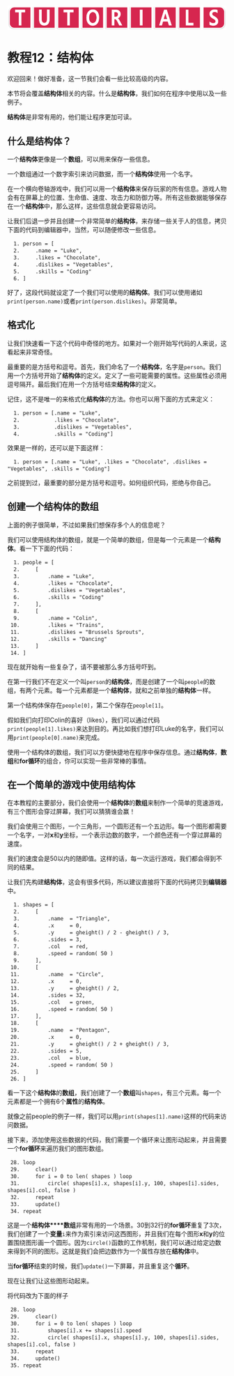 ![avatar](../_images/HelpTutorial.png)

# 教程12：结构体

欢迎回来！做好准备，这一节我们会看一些比较高级的内容。

本节将会覆盖**结构体**相关的内容。什么是**结构体**，我们如何在程序中使用以及一些例子。

**结构体**是非常有用的，他们能让程序更加可读。

## 什么是结构体？

一个**结构体**更像是一个**数组**，可以用来保存一些信息。

一个数组通过一个数字索引来访问数据，而一个**结构体**使用一个名字。

在一个横向卷轴游戏中，我们可以用一个**结构体**来保存玩家的所有信息。游戏人物会有在屏幕上的位置、生命值、速度、攻击力和防御力等。所有这些数据能够保存在一个**结构体**中，那么这样，这些信息就会更容易访问。

让我们后退一步并且创建一个非常简单的**结构体**，来存储一些关于人的信息，拷贝下面的代码到编辑器中，当然，可以随便修改一些信息。

```
  1. person = [
  2.     .name = "Luke",
  3.     .likes = "Chocolate",
  4.     .dislikes = "Vegetables",
  5.     .skills = "Coding"
  6. ]
```

好了，这段代码就设定了一个我们可以使用的**结构体**。我们可以使用诸如```print(person.name)```或者```print(person.dislikes)```。非常简单。

## 格式化

让我们快速看一下这个代码中奇怪的地方。如果对一个刚开始写代码的人来说，这看起来非常奇怪。

最重要的是方括号和逗号。首先，我们命名了一个**结构体**，名字是```person```。我们用一个方括号开始了**结构体**的定义。定义了一些可能需要的属性。这些属性必须用逗号隔开。最后我们在用一个方括号结束**结构体**的定义。

记住，这不是唯一的来格式化**结构体**的方法。你也可以用下面的方式来定义：

```
  1. person = [.name = "Luke",
  2.           .likes = "Chocolate",
  3.           .dislikes = "Vegetables",
  4.           .skills = "Coding"]
```

效果是一样的，还可以是下面这样：

```
  1. person = [.name = "Luke", .likes = "Chocolate", .dislikes = "Vegetables", .skills = "Coding"]
```

之前提到过，最重要的部分是方括号和逗号。如何组织代码，拒绝与你自己。

## 创建一个结构体的数组

上面的例子很简单，不过如果我们想保存多个人的信息呢？

我们可以使用结构体的数组，就是一个简单的数组，但是每一个元素是一个**结构体**。看一下下面的代码：

```
  1. people = [
  2.     [    
  3.         .name = "Luke",
  4.         .likes = "Chocolate",
  5.         .dislikes = "Vegetables",
  6.         .skills = "Coding"
  7.     ],
  8.     [
  9.         .name = "Colin",
 10.         .likes = "Trains",
 11.         .dislikes = "Brussels Sprouts",
 12.         .skills = "Dancing"
 13.     ]
 14. ]
```

现在就开始有一些复杂了，请不要被那么多方括号吓到。

在第一行我们不在定义一个叫```person```的**结构体**，而是创建了一个叫```people```的数组，有两个元素。每一个元素都是一个**结构体**，就和之前单独的**结构体**一样。

第一个结构体保存在```people[0]```，第二个保存在```people[1]```。

假如我们向打印Colin的喜好（likes），我们可以通过代码```print(people[1].likes)```来达到目的。再比如我们想打印Luke的名字，我们可以用```print(people[0].name)```来完成。

使用一个结构体的数组，我们可以方便快捷地在程序中保存信息。通过**结构体**，**数组**和**for循环**的组合，你可以实现一些非常棒的事情。

## 在一个简单的游戏中使用结构体

在本教程的主要部分，我们会使用一个**结构体**的**数组**来制作一个简单的竞速游戏，有三个图形会穿过屏幕，我们可以猜猜谁会赢！

我们会使用三个图形，一个三角形，一个圆形还有一个五边形。每一个图形都需要一个名字，一对**x**和**y**坐标，一个表示边数的数字，一个颜色还有一个穿过屏幕的速度。

我们的速度会是50以内的随即值。这样的话，每一次运行游戏，我们都会得到不同的结果。

让我们先构建**结构体**，这会有很多代码，所以建议直接将下面的代码拷贝到**编辑器**中。

```
  1. shapes = [
  2.     [
  3.         .name  = "Triangle",
  4.         .x     = 0,
  5.         .y     = gheight() / 2 - gheight() / 3,
  6.         .sides = 3,
  7.         .col   = red,
  8.         .speed = random( 50 )
  9.     ],
 10.     [
 11.         .name  = "Circle",
 12.         .x     = 0,
 13.         .y     = gheight() / 2,
 14.         .sides = 32,
 15.         .col   = green,
 16.         .speed = random( 50 )
 17.     ],
 18.     [
 19.         .name  = "Pentagon",
 20.         .x     = 0,
 21.         .y     = gheight() / 2 + gheight() / 3,
 22.         .sides = 5,
 23.         .col   = blue,
 24.         .speed = random( 50 )
 25.     ]
 26. ]
```

看一下这个**结构体**的**数组**，我们创建了一个**数组**叫```shapes```，有三个元素。每一个元素都是一个拥有6个**属性**的**结构体**。

就像之前people的例子一样，我们可以用```print(shapes[1].name)```这样的代码来访问数据。

接下来，添加使用这些数据的代码，我们需要一个循环来让图形动起来，并且需要一个**for循环**来遍历我们的图形数组。

```
 28. loop
 29.     clear()
 30.     for i = 0 to len( shapes ) loop
 31.         circle( shapes[i].x, shapes[i].y, 100, shapes[i].sides, shapes[i].col, false )
 32.     repeat
 33.     update()
 34. repeat
```

这是一个**结构体****数组**非常有用的一个场景。30到32行的**for循环**重复了3次，我们创建了一个**变量**```i```来作为索引来访问这西图形，并且我们在每个图形**x**和**y**的位置围绕图形画一个圆形。因为```circle()```函数的工作机制，我们可以通过给定边数来得到不同的图形。这就是我们会把边数作为一个属性存放在**结构体**中。

当**for循环**结束的时候，我们```update()```一下屏幕，并且重复这个**循环**。

现在让我们让这些图形动起来。

将代码改为下面的样子

```
 28. loop
 29.     clear()
 30.     for i = 0 to len( shapes ) loop
 31.         shapes[i].x += shapes[i].speed
 32.         circle( shapes[i].x, shapes[i].y, 100, shapes[i].sides, shapes[i].col, false )
 33.     repeat
 34.     update()
 35. repeat
```